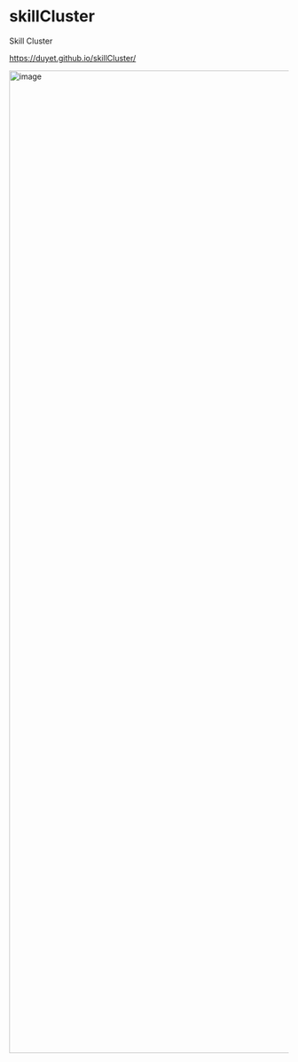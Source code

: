# skillCluster
Skill Cluster

https://duyet.github.io/skillCluster/

<img width="1772" alt="image" src="https://github.com/duyet/skillCluster/assets/5009534/80f5e253-8723-4797-b128-48ee68e4010c">
